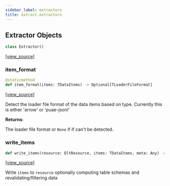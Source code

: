 ```yaml
---
sidebar_label: extractors
title: extract.extractors
---
```


## Extractor Objects

```python
class Extractor()
```

[[view_source]](https://github.com/dlt-hub/dlt/blob/3739c9ac839aafef713f6d5ebbc6a81b2a39a1b0/dlt/extract/extractors.py#L39)

### item\_format

```python
@staticmethod
def item_format(items: TDataItems) -> Optional[TLoaderFileFormat]
```

[[view_source]](https://github.com/dlt-hub/dlt/blob/3739c9ac839aafef713f6d5ebbc6a81b2a39a1b0/dlt/extract/extractors.py#L73)

Detect the loader file format of the data items based on type.
Currently this is either 'arrow' or 'puae-jsonl'

**Returns**:

  The loader file format or `None` if if can't be detected.

### write\_items

```python
def write_items(resource: DltResource, items: TDataItems, meta: Any) -> None
```

[[view_source]](https://github.com/dlt-hub/dlt/blob/3739c9ac839aafef713f6d5ebbc6a81b2a39a1b0/dlt/extract/extractors.py#L89)

Write `items` to `resource` optionally computing table schemas and revalidating/filtering data

